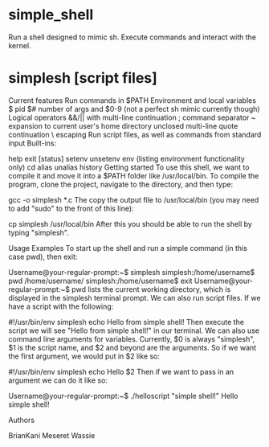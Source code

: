 # simple_shell
Run a shell designed to mimic sh. Execute commands and interact with the kernel.

# simplesh [script files]

Current features
Run commands in $PATH
Environment and local variables
$ pid
$# number of args and $0-9 (not a perfect sh mimic currently though)
Logical operators &&/|| with multi-line continuation
; command separator
~ expansion to current user's home directory
unclosed multi-line quote continuation
\ escaping
Run script files, as well as commands from standard input
Built-ins:

help
exit [status]
setenv
unsetenv
env (listing environment functionality only)
cd
alias
unalias
history
Getting started
To use this shell, we want to compile it and move it into a $PATH folder like /usr/local/bin. To compile the program, clone the project, navigate to the directory, and then type:

gcc -o simplesh *.c
The copy the output file to /usr/local/bin (you may need to add "sudo" to the front of this line):

cp simplesh /usr/local/bin
After this you should be able to run the shell by typing "simplesh".

Usage Examples
To start up the shell and run a simple command (in this case pwd), then exit:

Username@your-regular-prompt:~$ simplesh
simplesh:/home/username$ pwd
/home/username/
simplesh:/home/username$ exit
Username@your-regular-prompt:~$
pwd lists the current working directory, which is displayed in the simplesh terminal prompt. We can also run script files. If we have a script with the following:

#!/usr/bin/env simplesh
echo Hello from simple shell!
Then execute the script we will see "Hello from simple shell!" in our terminal. We can also use command line arguments for variables. Currently, $0 is always "simplesh", $1 is the script name, and $2 and beyond are the arguments. So if we want the first argument, we would put in $2 like so:

#!/usr/bin/env simplesh
echo Hello $2
Then if we want to pass in an argument we can do it like so:

Username@your-regular-prompt:~$ ./helloscript "simple shell!"
Hello simple shell!

Authors

BrianKani
Meseret Wassie
